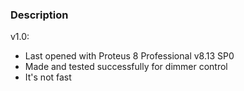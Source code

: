 ### Description

v1.0:
- Last opened with Proteus 8 Professional v8.13 SP0
- Made and tested successfully for dimmer control
- It's not fast